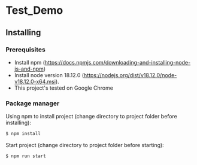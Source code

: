 # Test_Demo

## Installing

### Prerequisites
- Install npm (https://docs.npmjs.com/downloading-and-installing-node-js-and-npm)
- Install node version 18.12.0 (https://nodejs.org/dist/v18.12.0/node-v18.12.0-x64.msi).
- This project's tested on Google Chrome
  
### Package manager

Using npm to install project (change directory to project folder before installing):

```bash
$ npm install
```
Start project (change directory to project folder before starting):

```bash
$ npm run start
```

